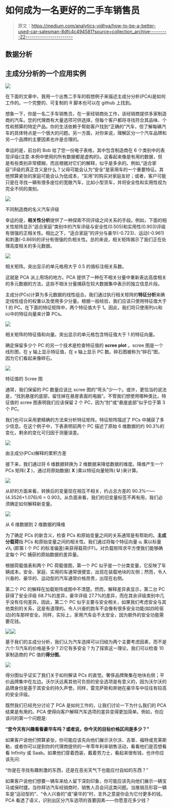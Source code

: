 # 如何成为一名更好的二手车销售员

> 原文：<https://medium.com/analytics-vidhya/how-to-be-a-better-used-car-salesman-8dfc4c494581?source=collection_archive---------22----------------------->

## 数据分析

## 主成分分析的一个应用实例

![](img/88fef716b6e050782a16e3acabed28c6.png)

在下面的文章中，我用一个出售二手车的假想例子来描述主成分分析(PCA)是如何工作的。一个完整的、可复制的 R 脚本也可以在 github 上找到。

想象一下，你是一名二手车销售员，在一家经销商处工作，该经销商提供多家制造商的汽车。您的代理商有大量选项可供选择，但每个客户都将寻找符合其品味、个性和预算的特定产品。你的生活依赖于帮助客户找到“正确的”汽车，但了解每辆汽车的具体特点是一个很大的问题。另一方面，对你来说，理解区分一个汽车品牌和另一个品牌的主要因素也许是合理的。

幸运的是，前台的 Bob 给了您一份电子表格，其中包含制造商在 6 个类别中的表现评级(注意:本例中使用的所有数据都是虚构的)。这看起来像是有用的数据，但是有些类别非常模糊，而且根据对它们的解释，似乎是多余的。例如,“适合家庭”评级的真正含义是什么？父母可能会认为“安全”是家用车的一个重要特征。其他预算紧张的家庭可能会认为低成本，“实用”的购买对家庭友好；或者，客户可能只是在寻找一辆有很多座位的宽敞汽车，比如小型货车，并将安全性和实用性视为完全不同的类别。

![](img/33a0d68567e7f57726d1fbc629daa1bc.png)

不同制造商的名义汽车评级

幸运的是，**相关性分析**提供了一种探索不同评级之间关系的手段。例如，下面的相关性矩阵显示“适合家庭”类别中的汽车评级与安全性(0.505)和实用性(0.903)评级有很强的正相关性。相比之下，“适合家庭”的评分与豪华(-0.723)、运动(-0.961)和刺激(-0.869)的评分有很强的负相关性。总的来说，相关矩阵揭示了我们正在处理高度相关的多元数据。

![](img/dbfa3880a92e82962b34312122e1979f.png)

相关矩阵。突出显示的单元格用大于 0.5 的值标注相关系数。

这就是 PCA 派上用场的地方。PCA 提供了一种在不相关分量中重新表达高度相关的多元数据的方法，这些不相关分量捕获在较大数据集中表示的独立信息片段。

主成分(PCs)计算为多元数据的线性组合。我们通过执行相关矩阵的**特征分析**来确定线性组合的权重以及使用多少分量。根据一般经验，我们应该只使用特征值大于 1 的 PC。在下面的特征矩阵中，两个特征值大于 1。因此，我们将只使用列`U1`和`U2`中的特征向量来计算 PCs。

![](img/f728ed44ce8ac8e9b5f0e7a5c1d3cdff.png)

相关矩阵的特征值和向量。突出显示的单元格包含特征值大于 1 的特征向量。

确定保留多少个 PC 的另一个技术是检查特征值的 **scree plot** 。scree 图是一个线形图，在 y 轴上显示特征值，在 x 轴上显示 PC 数。碎石图被称为“碎石”图，因为它们看起来像碎石。

![](img/c90c1046bbb6c73aee5d09aa5c107276.png)

特征值的 Scree 图

通常，我们保留的 PC 数量应该比 scree 图的“弯头”少一个。或许，更恰当的说法是，“找到悬崖的底部，留住掉在悬崖表面的电脑”。不管我们想使用哪种类比，特征值的 scree 图表明我们应该保留 2 个 PC，因为“肘”或“悬崖底部”似乎位于第 3 个 PC。

我们也可以采用更精确的方法来分析特征矩阵。特征矩阵描述了 PCs 中捕获了多少信息。在这个例子中，下表表明前两个 PC 描述了原始 6 维数据的约 90.3%的变化，剩余的变化可归因于测量误差。

![](img/dcbe3e6c79cd32efc835c8f63b4a73c1.png)

由主成分(PCs)解释的累积方差

接下来，我们通过将 6 维数据转换为 2 维数据来降低数据的维度。降维产生一个 PCs 矩阵( **Z** )，通过将原始数据( **X** )乘以特征向量矩阵( **U** )来计算。

![](img/5661053d2a7e8fe5bcb363d678025c9b.png)

从好的方面来看，转换后的变量现在相互不相关，约占总方差的 90.3%——(4.3526+1.076)/6 = 0.903。从负面来看，我们的旧变量标签不再有用，我们必须确定如何解释新变量。

![](img/d73da8d7df2419674f47c9a7b86ae720.png)

从 6 维数据到 2 维数据的降维

为了确定 PCs 的新含义，检查 PCs 和原始变量之间的关系通常是有帮助的。**主成分载荷**指 PCs 和原始变量之间的相关性。我们通过将每个特征向量 *uᵢ* 乘以标量 *√λᵢ* (即第 I 个 PC 的标准偏差)来获得载荷(FF)。对负载矩阵求平方使我们能够确定每个 PC 捕获的原始数据的差异量。

根据荷载值表和两个 PC 荷载值图，第一个 PC 似乎是一个分类变量，它反映了车辆成本。安全、家庭、实用的车通常很便宜，出现在装载地块的左侧；然而，令人兴奋的、豪华的、运动型的汽车通常价格昂贵，出现在右侧。

第二个 PC 的解释在加载矩阵或图中不清楚。然而，解释差异表显示，第二台 PC 获得了安全评级 68.7%的差异，豪华评级 27.7%的差异，而在其余评级类别中几乎没有任何差异。因此，第二个 PC 似乎主要与安全相关，如果我们考虑安全与其他类别的关系，这是有道理的。令人兴奋的跑车不会像有很多安全功能(如四轮驱动)的车那样安全。同样，实际上，家用汽车会不太安全，因为额外的安全功能需要花钱。

![](img/69590914101fa92d9b07986080245775.png)![](img/e47a3855c0d4cce39869aca410e02293.png)

基于我们的主成分分析，我们认为汽车选择可以归结为两个主要考虑因素，而不是六个:1)汽车的价格是多少？2)它有多安全？为了探索这一理论，我们可以检查 10 家制造商的 PC 值的**得分图**。

![](img/15bd856757cac7a8bedb86dddfb4462a.png)

得分图似乎证实了我们关于如何解读 PCs 的直觉。奢侈品牌聚集在地块右侧；平价品牌集中在左边。沃尔沃远离其他可负担的安全选项是有意义的，因为沃尔沃的品牌身份是基于其安全的持久声誉。同样，雷克萨斯和奔驰在豪华车中往往有较高的安全评级。

既然我们已经充分讨论了 PCA 是如何工作的，让我们讨论一下为什么我们的 PCA 结果是有用的。PCA 使得向客户解释汽车选项的差异变得更加简单。例如，你应该问的第一个问题是:

**“您今天有兴趣看看豪华车吗？或者说，你今天的目标价格区间是多少？”**

如果客户说他们预算紧张，你可能应该先向他们展示沃尔沃、吉普、福特或克莱斯勒，或者你可以提到你的代理商提供的一年零年利率销售活动，看看他们是否想看看 Infinity 或 Saab。如果他们穿着西装，戴着劳力士，看起来很有钱，也许你应该先问:

“你是在寻找有趣刺激的东西，还是在恶劣天气下也能应付自如的东西？”

如果客户说他们想要一辆车来给人留下深刻印象，你可能应该先向他们展示一辆宝马或保时捷。当你拜访汽车经销商时，销售人员会问这类问题。当推销员形容一辆车是“运动型的”、“令人兴奋的”或“豪华的”时，言外之意是你会为它付更多的钱。PCA 看透了语义，识别出区分汽车选项的首要因素——你愿意花多少钱？